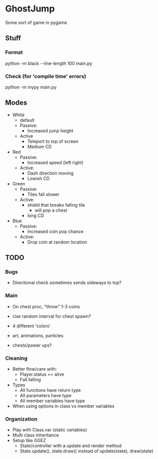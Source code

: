 # GhostJump
Some sort of game in pygame


## Stuff

### Format

python -m black --line-length 100 main.py

### Check (for 'compile time' errors)

python -m mypy main.py


## Modes

- White
    - default
    - Passive:
        - Increased jump height
    - Active
        - Teleport to top of screen
        - Medium CD
- Red
    - Passive:
        - Increased speed (left right)
    - Active:
        - Dash direction moving
        - Lowish CD
- Green
    - Passive:
        - Tiles fall slower
    - Active:
        - shield that breaks falling tile
            - will pop a chest
        - long CD
- Blue
    - Passive:
        - Increased coin pop chance
    - Active:
        - Drop coin at random location


## TODO

### Bugs
- Directional check sometimes sends sideways to top?

### Main

- On chest proc, "throw" 1-3 coins
- Use random interval for chest spawn?

- 4 different 'colors'
- art, animations, particles
- chests/power ups?

### Cleaning

- Better flow/care with:
    - Player.status == alive
    - Fall.falling
- Types
    - All functions have return type
    - All parameters have type
    - All member variables have type
- When using options in class vs member variables


### Organization

- Play with Class.var (static variables)
- Multi class inheritance
- Setup like GGEZ
    - State/controller with a update and render method
    - State.update(), state.draw() instead of update(state), draw(state)